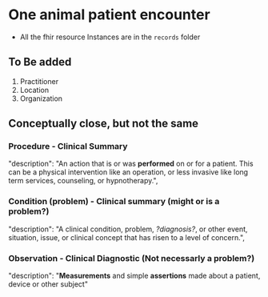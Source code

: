 # One animal patient encounter

- All the fhir resource Instances are in the `records` folder

## To Be added

1. Practitioner
2. Location
3. Organization

## Conceptually close, but not the same

### Procedure - Clinical Summary

"description": "An action that is or was **performed** on or for a patient. This can be a physical intervention like an operation, or less invasive like long term services, counseling, or hypnotherapy.",

### Condition (problem) - Clinical summary (might or is a problem?)

"description": "A clinical condition, problem, _?diagnosis?_, or other event, situation, issue, or clinical concept that has risen to a level of concern.",

### Observation - Clinical Diagnostic (Not necessarly a problem?)

"description": "**Measurements** and simple **assertions** made about a patient, device or other subject"
